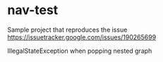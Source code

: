 # nav-test

Sample project that reproduces the issue https://issuetracker.google.com/issues/190265699

IllegalStateException when popping nested graph
